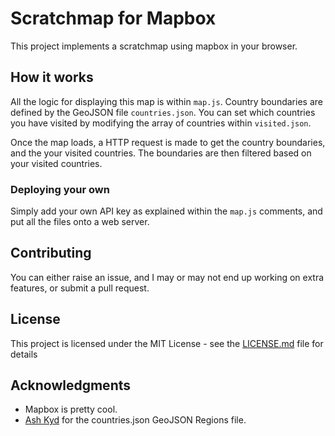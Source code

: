# Scratchmap for Mapbox

This project implements a scratchmap using mapbox in your browser.

## How it works

All the logic for displaying this map is within `map.js`. Country boundaries are defined by the GeoJSON file `countries.json`. You can set which countries you have visited by modifying the array of countries within `visited.json`.

Once the map loads, a HTTP request is made to get the country boundaries, and the your visited countries. The boundaries are then filtered based on your visited countries.

### Deploying your own

Simply add your own API key as explained within the `map.js` comments, and put all the files onto a web server.

## Contributing

You can either raise an issue, and I may or may not end up working on extra features, or submit a pull request.

## License

This project is licensed under the MIT License - see the [LICENSE.md](LICENSE.md) file for details

## Acknowledgments

* Mapbox is pretty cool.
* [Ash Kyd](https://github.com/AshKyd/geojson-regions) for the countries.json GeoJSON Regions file. 
